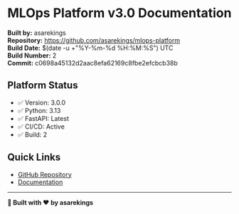 # MLOps Platform v3.0 Documentation

**Built by:** asarekings  
**Repository:** https://github.com/asarekings/mlops-platform  
**Build Date:** $(date -u +"%Y-%m-%d %H:%M:%S") UTC  
**Build Number:** 2  
**Commit:** c0698a45132d2aac8efa62169c8fbe2efcbcb38b  

## Platform Status

- ✅ Version: 3.0.0
- ✅ Python: 3.13
- ✅ FastAPI: Latest
- ✅ CI/CD: Active
- ✅ Build: 2

## Quick Links

- [GitHub Repository](https://github.com/asarekings/mlops-platform)
- [Documentation](https://github.com/asarekings/mlops-platform/blob/main/README.md)

---

**🚀 Built with ❤️ by asarekings**
